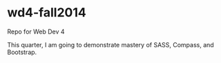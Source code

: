 wd4-fall2014
============

Repo for Web Dev 4 

This quarter, I am going to demonstrate mastery of SASS, Compass, and Bootstrap. 
